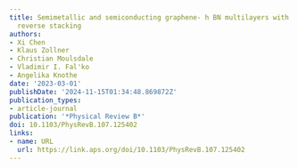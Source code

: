 ```yaml
---
title: Semimetallic and semiconducting graphene- h BN multilayers with parallel or
  reverse stacking
authors:
- Xi Chen
- Klaus Zollner
- Christian Moulsdale
- Vladimir I. Fal'ko
- Angelika Knothe
date: '2023-03-01'
publishDate: '2024-11-15T01:34:48.869872Z'
publication_types:
- article-journal
publication: '*Physical Review B*'
doi: 10.1103/PhysRevB.107.125402
links:
- name: URL
  url: https://link.aps.org/doi/10.1103/PhysRevB.107.125402
---
```

